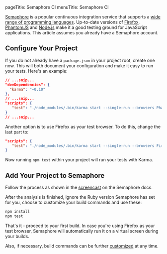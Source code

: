 pageTitle: Semaphore CI
menuTitle: Semaphore CI

[Semaphore] is a popular continuous integration service that
supports a [wide range of programming languages]. Up-to-date 
versions of [Firefox], [PhantomJS] and [Node.js] make it a good 
testing ground for JavaScript applications. This article assumes 
you already have a Semaphore account.

## Configure Your Project

If you do not already have a `package.json` in your project root,
create one now. This will both document your configuration and
make it easy to run your tests. Here's an example:

```json
// ...snip...
"devDependencies": {
  "karma": "~0.10"
},
// ...snip...
"scripts": {
   "test": "./node_modules/.bin/karma start --single-run --browsers PhantomJS"
}
// ...snip...
```

Another option is to use Firefox as your test browser. To do this, change
the last part to:

```json
"scripts": {
   "test": "./node_modules/.bin/karma start --single-run --browsers Firefox"
}
```

Now running `npm test` within your project will run your tests with Karma.

## Add Your Project to Semaphore

Follow the process as shown in the [screencast] on the Semaphore docs.

After the analysis is finished, ignore the Ruby version Semaphore has set
for you, choose to customize your build commands and use these:

```bash
npm install
npm test
```

That's it - proceed to your first build. In case you're using Firefox as
your test browser, Semaphore will automatically run it on a virtual screen
during your builds.

Also, if necessary, build commands can be further [customized] at any time.


[screencast]: https://semaphoreci.com/docs/adding-github-bitbucket-project-to-semaphore.html
[Semaphore]: https://semaphoreci.com
[wide range of programming languages]: https://semaphoreci.com/docs/supported-stack.html
[Firefox]: https://semaphoreci.com/docs/firefox.html
[PhantomJS]: https://semaphoreci.com/docs/phantomjs.html
[Node.js]: https://semaphoreci.com/docs/languages/javascript/javascript-support-on-semaphore.html
[platform]: https://semaphoreci.com/docs/supported-stack.html
[customized]: https://semaphoreci.com/docs/customizing-build-commands.html

